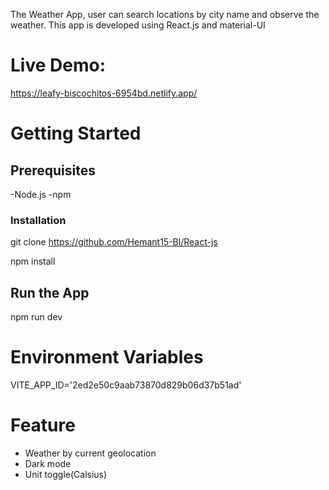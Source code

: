 The Weather App, user can search locations by city name and observe the weather.
This app is developed using React.js and material-UI

# Live Demo:
https://leafy-biscochitos-6954bd.netlify.app/


# Getting Started
## Prerequisites
-Node.js
-npm
### Installation
git clone https://github.com/Hemant15-Bl/React-js

npm install

## Run the App
npm run dev

# Environment Variables
VITE_APP_ID='2ed2e50c9aab73870d829b06d37b51ad'

# Feature
- Weather by current geolocation
- Dark mode
- Unit toggle(Calsius)
